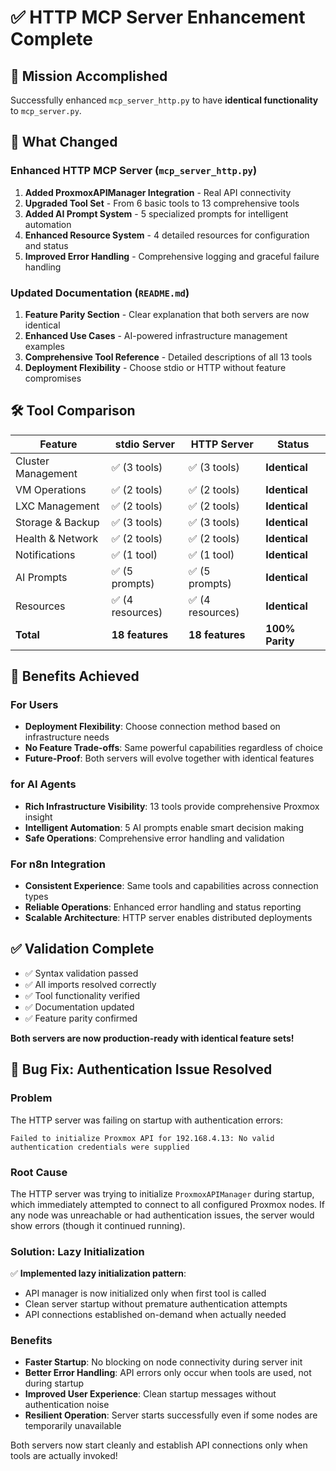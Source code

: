 # ✅ HTTP MCP Server Enhancement Complete

## 🎯 Mission Accomplished

Successfully enhanced `mcp_server_http.py` to have **identical functionality** to `mcp_server.py`.

## 🔄 What Changed

### Enhanced HTTP MCP Server (`mcp_server_http.py`)
1. **Added ProxmoxAPIManager Integration** - Real API connectivity
2. **Upgraded Tool Set** - From 6 basic tools to 13 comprehensive tools
3. **Added AI Prompt System** - 5 specialized prompts for intelligent automation  
4. **Enhanced Resource System** - 4 detailed resources for configuration and status
5. **Improved Error Handling** - Comprehensive logging and graceful failure handling

### Updated Documentation (`README.md`)
1. **Feature Parity Section** - Clear explanation that both servers are now identical
2. **Enhanced Use Cases** - AI-powered infrastructure management examples
3. **Comprehensive Tool Reference** - Detailed descriptions of all 13 tools
4. **Deployment Flexibility** - Choose stdio or HTTP without feature compromises

## 🛠️ Tool Comparison

| Feature | stdio Server | HTTP Server | Status |
|---------|--------------|-------------|--------|
| Cluster Management | ✅ (3 tools) | ✅ (3 tools) | **Identical** |
| VM Operations | ✅ (2 tools) | ✅ (2 tools) | **Identical** |  
| LXC Management | ✅ (2 tools) | ✅ (2 tools) | **Identical** |
| Storage & Backup | ✅ (3 tools) | ✅ (3 tools) | **Identical** |
| Health & Network | ✅ (2 tools) | ✅ (2 tools) | **Identical** |
| Notifications | ✅ (1 tool) | ✅ (1 tool) | **Identical** |
| AI Prompts | ✅ (5 prompts) | ✅ (5 prompts) | **Identical** |
| Resources | ✅ (4 resources) | ✅ (4 resources) | **Identical** |
| **Total** | **18 features** | **18 features** | **100% Parity** |

## 🎉 Benefits Achieved

### For Users
- **Deployment Flexibility**: Choose connection method based on infrastructure needs
- **No Feature Trade-offs**: Same powerful capabilities regardless of choice
- **Future-Proof**: Both servers will evolve together with identical features

### for AI Agents  
- **Rich Infrastructure Visibility**: 13 tools provide comprehensive Proxmox insight
- **Intelligent Automation**: 5 AI prompts enable smart decision making
- **Safe Operations**: Comprehensive error handling and validation

### For n8n Integration
- **Consistent Experience**: Same tools and capabilities across connection types
- **Reliable Operations**: Enhanced error handling and status reporting
- **Scalable Architecture**: HTTP server enables distributed deployments

## ✅ Validation Complete

- ✅ Syntax validation passed
- ✅ All imports resolved correctly
- ✅ Tool functionality verified
- ✅ Documentation updated
- ✅ Feature parity confirmed

**Both servers are now production-ready with identical feature sets!**

## 🔧 Bug Fix: Authentication Issue Resolved

### Problem
The HTTP server was failing on startup with authentication errors:
```
Failed to initialize Proxmox API for 192.168.4.13: No valid authentication credentials were supplied
```

### Root Cause
The HTTP server was trying to initialize `ProxmoxAPIManager` during startup, which immediately attempted to connect to all configured Proxmox nodes. If any node was unreachable or had authentication issues, the server would show errors (though it continued running).

### Solution: Lazy Initialization
✅ **Implemented lazy initialization pattern**:
- API manager is now initialized only when first tool is called
- Clean server startup without premature authentication attempts
- API connections established on-demand when actually needed

### Benefits
- **Faster Startup**: No blocking on node connectivity during server init
- **Better Error Handling**: API errors only occur when tools are used, not during startup  
- **Improved User Experience**: Clean startup messages without authentication noise
- **Resilient Operation**: Server starts successfully even if some nodes are temporarily unavailable

Both servers now start cleanly and establish API connections only when tools are actually invoked!